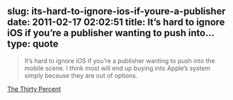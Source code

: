 slug: its-hard-to-ignore-ios-if-youre-a-publisher
date: 2011-02-17 02:02:51
title: It’s hard to ignore iOS if you’re a publisher wanting to push into...
type: quote
---

> It’s hard to ignore iOS if you’re a publisher wanting to push into the mobile scene. I think most will end up buying into Apple’s system simply because they are out of options.

[The Thirty Percent](http://forkbombr.net/the-thirty-percent/)
